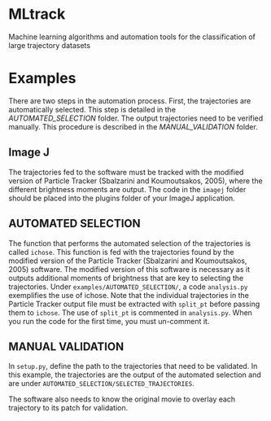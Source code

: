 # MLtrack
Machine learning algorithms and automation tools for the classification of large trajectory datasets

# Examples

There are two steps in the automation process. First, the trajectories are automatically selected. This step is detailed in the *AUTOMATED_SELECTION* folder. The output trajectories need to be verified manually. This procedure is described in the *MANUAL_VALIDATION* folder.

## Image J

The trajectories fed to the software must be tracked with the modified version of Particle Tracker (Sbalzarini and Koumoutsakos, 2005), where the different brightness moments are output. The code in the `imagej` folder should be placed into the plugins folder of your ImageJ application. 

## AUTOMATED SELECTION

The function that performs the automated selection of the trajectories is called `ichose`. This function is fed with the trajectories found by the modified version of the Particle Tracker (Sbalzarini and Koumoutsakos, 2005) software. The modified version of this software is necessary as it outputs additional moments of brightness that are key to selecting the trajectories. Under `examples/AUTOMATED_SELECTION/`, a code `analysis.py` exemplifies the use of ichose. Note that the individual trajectories in the Particle Tracker output file must be extracted with `split_pt` before passing them to `ichose`. The use of `split_pt` is commented in `analysis.py`. When you run the code for the first time, you must un-comment it. 

## MANUAL VALIDATION

In `setup.py`, define the path to the trajectories that need to be validated. In this example, the trajectories are the output of the automated selection and are under `AUTOMATED_SELECTION/SELECTED_TRAJECTORIES`. 

The software also needs to know the original movie to overlay each trajectory to its patch for validation. 


